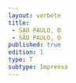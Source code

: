 ```yaml
---
layout: verbete
title:
 - SAO PAULO, O
 - SÃO PAULO, O
published: true
edition: 1  
type: T
subtype: Imprensa
---
```


